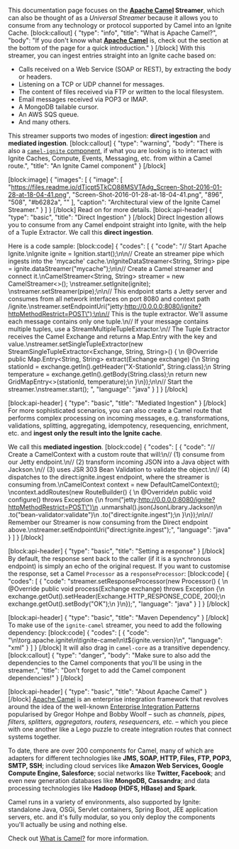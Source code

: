 This documentation page focuses on the **[Apache Camel](http://camel.apache.org) Streamer**, which can also be thought of as a _Universal Streamer_ because it allows you to consume from any technology or protocol supported by Camel into an Ignite Cache. 
[block:callout]
{
  "type": "info",
  "title": "What is Apache Camel?",
  "body": "If you don't know what **[Apache Camel](http://camel.apache.org)** is, check out the section at the bottom of the page for a quick introduction."
}
[/block]
With this streamer, you can ingest entries straight into an Ignite cache based on:

* Calls received on a Web Service (SOAP or REST), by extracting the body or headers.
* Listening on a TCP or UDP channel for messages.
* The content of files received via FTP or written to the local filesystem.
* Email messages received via POP3 or IMAP.
* A MongoDB tailable cursor.
* An AWS SQS queue.
* And many others.

This streamer supports two modes of ingestion: **direct ingestion** and **mediated ingestion**.
[block:callout]
{
  "type": "warning",
  "body": "There is also a [`camel-ignite` component](https://camel.apache.org/ignite.html), if what you are looking is to interact with Ignite Caches, Compute, Events, Messaging, etc. from within a Camel route.",
  "title": "An Ignite Camel component"
}
[/block]

[block:image]
{
  "images": [
    {
      "image": [
        "https://files.readme.io/dTjcpt5TkCO88MSVTAdg_Screen-Shot-2016-01-28-at-18-04-41.png",
        "Screen-Shot-2016-01-28-at-18-04-41.png",
        "896",
        "508",
        "#b6282a",
        ""
      ],
      "caption": "Architectural view of the Ignite Camel Streamer."
    }
  ]
}
[/block]
Read on for more details.
[block:api-header]
{
  "type": "basic",
  "title": "Direct Ingestion"
}
[/block]
Direct Ingestion allows you to consume from any Camel endpoint straight into Ignite, with the help of a Tuple Extractor. We call this **direct ingestion**. 

Here is a code sample:
[block:code]
{
  "codes": [
    {
      "code": "// Start Apache Ignite.\nIgnite ignite = Ignition.start();\n\n// Create an streamer pipe which ingests into the 'mycache' cache.\nIgniteDataStreamer<String, String> pipe = ignite.dataStreamer(\"mycache\");\n\n// Create a Camel streamer and connect it.\nCamelStreamer<String, String> streamer = new CamelStreamer<>();  \nstreamer.setIgnite(ignite);  \nstreamer.setStreamer(pipe);\n\n// This endpoint starts a Jetty server and consumes from all network interfaces on port 8080 and context path /ignite.\nstreamer.setEndpointUri(\"jetty:http://0.0.0.0:8080/ignite?httpMethodRestrict=POST\");\n\n// This is the tuple extractor. We'll assume each message contains only one tuple.\n// If your message contains multiple tuples, use a StreamMultipleTupleExtractor.\n// The Tuple Extractor receives the Camel Exchange and returns a Map.Entry<?,?> with the key and value.\nstreamer.setSingleTupleExtractor(new StreamSingleTupleExtractor<Exchange, String, String>() {  \n    @Override public Map.Entry<String, String> extract(Exchange exchange) {\n        String stationId = exchange.getIn().getHeader(\"X-StationId\", String.class);\n        String temperature = exchange.getIn().getBody(String.class);\n        return new GridMapEntry<>(stationId, temperature);\n    }\n});\n\n// Start the streamer.\nstreamer.start();  ",
      "language": "java"
    }
  ]
}
[/block]

[block:api-header]
{
  "type": "basic",
  "title": "Mediated Ingestion"
}
[/block]
For more sophisticated scenarios, you can also create a Camel route that performs complex processing on incoming messages, e.g. transformations, validations, splitting, aggregating, idempotency, resequencing, enrichment, etc. and **ingest only the result into the Ignite cache**. 

We call this **mediated ingestion**.
[block:code]
{
  "codes": [
    {
      "code": "// Create a CamelContext with a custom route that will:\n//  (1) consume from our Jetty endpoint.\n//  (2) transform incoming JSON into a Java object with Jackson.\n//  (3) uses JSR 303 Bean Validation to validate the object.\n//  (4) dispatches to the direct:ignite.ingest endpoint, where the streamer is consuming from.\nCamelContext context = new DefaultCamelContext();  \ncontext.addRoutes(new RouteBuilder() {  \n    @Override\n    public void configure() throws Exception {\n        from(\"jetty:http://0.0.0.0:8080/ignite?httpMethodRestrict=POST\")\n            .unmarshal().json(JsonLibrary.Jackson)\n            .to(\"bean-validator:validate\")\n            .to(\"direct:ignite.ingest\");\n    }\n});\n\n// Remember our Streamer is now consuming from the Direct endpoint above.\nstreamer.setEndpointUri(\"direct:ignite.ingest\");",
      "language": "java"
    }
  ]
}
[/block]

[block:api-header]
{
  "type": "basic",
  "title": "Setting a response"
}
[/block]
By default, the response sent back to the caller (if it is a synchronous endpoint) is simply an echo of the original request. If you want to customise the response, set a Camel `Processor` as a `responseProcessor`:
[block:code]
{
  "codes": [
    {
      "code": "streamer.setResponseProcessor(new Processor() {  \n    @Override public void process(Exchange exchange) throws Exception {\n        exchange.getOut().setHeader(Exchange.HTTP_RESPONSE_CODE, 200);\n        exchange.getOut().setBody(\"OK\");\n    }\n});",
      "language": "java"
    }
  ]
}
[/block]

[block:api-header]
{
  "type": "basic",
  "title": "Maven Dependency"
}
[/block]
To make use of the `ignite-camel` streamer, you need to add the following dependency:
[block:code]
{
  "codes": [
    {
      "code": "<dependency>\n\t<groupId>org.apache.ignite</groupId>\n\t<artifactId>ignite-camel</artifactId>\n\t<version>${ignite.version}</version>\n</dependency>",
      "language": "xml"
    }
  ]
}
[/block]
It will also drag in `camel-core` as a transitive dependency.
[block:callout]
{
  "type": "danger",
  "body": "Make sure to also add the dependencies to the Camel components that you'll be using in the streamer.",
  "title": "Don't forget to add the Camel component dependencies!"
}
[/block]

[block:api-header]
{
  "type": "basic",
  "title": "About Apache Camel"
}
[/block]
[Apache Camel](http://camel.apache.org) is an enterprise integration framework that revolves around the idea of the well-known [Enterprise Integration Patterns](http://www.enterpriseintegrationpatterns.com/) popularised by Gregor Hohpe and Bobby Woolf – such as _channels, pipes, filters, splitters, aggregators, routers, resequencers, etc._ – which you piece with one another like a Lego puzzle to create integration routes that connect systems together.

To date, there are over 200 components for Camel, many of which are adapters for different technologies like **JMS, SOAP, HTTP, Files, FTP, POP3, SMTP, SSH**; including cloud services like **Amazon Web Services, Google Compute Engine, Salesforce**; social networks like **Twitter, Facebook**; and even new generation databases like **MongoDB, Cassandra**; and data processing technologies like **Hadoop (HDFS, HBase) and Spark**.

Camel runs in a variety of environments, also supported by Ignite: standalone Java, OSGi, Servlet containers, Spring Boot, JEE application servers, etc. and it's fully modular, so you only deploy the components you'll actually be using and nothing else.

Check out [What is Camel?](https://camel.apache.org/what-is-camel.html) for more information.